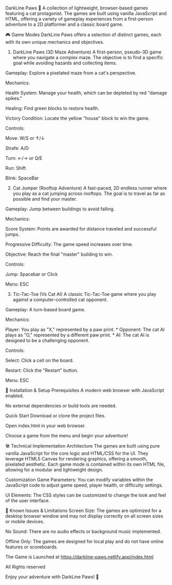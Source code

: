 DarkLine Paws 🐾
A collection of lightweight, browser-based games featuring a cat protagonist. The games are built using vanilla JavaScript and HTML, offering a variety of gameplay experiences from a first-person adventure to a 2D platformer and a classic board game.

	
🎮 Game Modes
DarkLine Paws offers a selection of distinct games, each with its own unique mechanics and objectives.




1. DarkLine Paws (3D Maze Adventure)
A first-person, pseudo-3D game where you navigate a complex maze. The objective is to find a specific goal while avoiding hazards and collecting items.

Gameplay: Explore a pixelated maze from a cat's perspective.

Mechanics:

Health System: Manage your health, which can be depleted by red "damage spikes."

Healing: Find green blocks to restore health.

Victory Condition: Locate the yellow "house" block to win the game.



Controls:

Move: W/S or ↑/↓

Strafe: A/D

Turn: ←/→ or Q/E

Run: Shift

Blink: SpaceBar





2. Cat Jumper (Rooftop Adventure)
A fast-paced, 2D endless runner where you play as a cat jumping across rooftops. The goal is to travel as far as possible and find your master.

Gameplay: Jump between buildings to avoid falling.



Mechanics:

Score System: Points are awarded for distance traveled and successful jumps.

Progressive Difficulty: The game speed increases over time.

Objective: Reach the final "master" building to win.


Controls:

Jump: Spacebar or Click

Menu: ESC





3. Tic-Tac-Toe (Vs Cat AI)
A classic Tic-Tac-Toe game where you play against a computer-controlled cat opponent.

Gameplay: A turn-based board game.



Mechanics:

Player: You play as "X," represented by a paw print.     * Opponent: The cat AI plays as "O," represented by a different paw print.     * AI: The cat AI is designed to be a challenging opponent.



Controls:

Select: Click a cell on the board.

Restart: Click the "Restart" button.

Menu: ESC



🚀 Installation & Setup
Prerequisites
A modern web browser with JavaScript enabled.

No external dependencies or build tools are needed.



Quick Start
Download or clone the project files.

Open index.html in your web browser.

Choose a game from the menu and begin your adventure!



🛠️ Technical Implementation
Architecture
The games are built using pure vanilla JavaScript for the core logic and HTML/CSS for the UI. They leverage HTML5 Canvas for rendering graphics, offering a smooth, pixelated aesthetic. Each game mode is contained within its own HTML file, allowing for a modular and lightweight design.


Customization
Game Parameters: You can modify variables within the JavaScript code to adjust game speed, player health, or difficulty settings.

UI Elements: The CSS styles can be customized to change the look and feel of the user interface.



🐛 Known Issues & Limitations
Screen Size: The games are optimized for a desktop browser window and may not display correctly on all screen sizes or mobile devices.

No Sound: There are no audio effects or background music implemented.

Offline Only: The games are designed for local play and do not have online features or scoreboards.


The Game is Launched at 
https://darkline-paws.netlify.app/index.html

All Rights reserved

Enjoy your adventure with DarkLine Paws! 🐾

